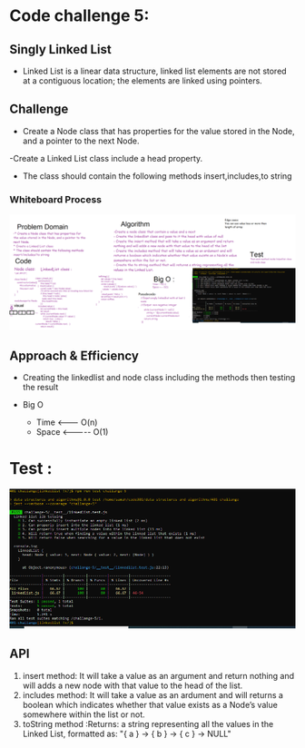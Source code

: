 # Code challenge 5:

## Singly Linked List
- Linked List is a linear data structure,  linked list elements are not stored at a contiguous location; the elements are linked using pointers.

## Challenge
<!-- Description of the challenge -->
- Create a Node class that has properties for the value stored in the Node, and a pointer to the next Node.

-Create a Linked List class include a head property.

- The class should contain the following methods
insert,includes,to string

### Whiteboard Process

![image](challange-5.png)


## Approach & Efficiency
<!-- What approach did you take? Why? What is the Big O space/time for this approach? -->
- Creating the linkedlist and node class including the methods then testing the result 

- Big O 
   - Time <--- O(n)
   - Space <----- O(1)


# Test :
![image](challange-5-test'.PNG)

## API
<!-- Description of each method publicly available to your Linked List -->
1. insert method: It will take a value as an argument and return nothing and will adds a new node with that value to the head of the list.
2. includes method: It will take a value as an ardument and will returns a boolean which indicates whether that value exists as a Node’s value somewhere within the list or not.
3. toString method :Returns: a string representing all the values in the Linked List, formatted as: "{ a } -> { b } -> { c } -> NULL"